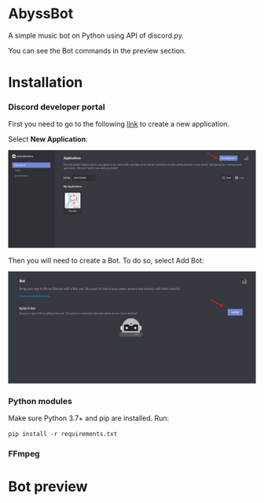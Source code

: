 # AbyssBot
A simple music bot on Python using API of discord.py.

You can see the Bot commands in the preview section.

# Installation

### Discord developer portal
First you need to go to the following [link](https://discord.com/developers/applications) to create a new application. 

Select **New Application**:

![](README_images/new_application.PNG)

Then you will need to create a Bot. To do so, select Add Bot:

![](README_images/add_bot.PNG)

### Python modules
Make sure Python 3.7+ and pip are installed. Run:

```pip install -r requirements.txt```

### FFmpeg

# Bot preview
